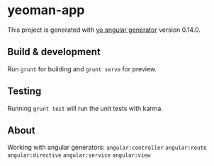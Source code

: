 # yeoman-app

This project is generated with [yo angular generator](https://github.com/yeoman/generator-angular)
version 0.14.0.

## Build & development

Run `grunt` for building and `grunt serve` for preview.

## Testing

Running `grunt test` will run the unit tests with karma.

## About

Working with angular generators:
  `angular:controller`
  `angular:route`
  `angular:directive`
  `angular:service`
  `angular:view`
